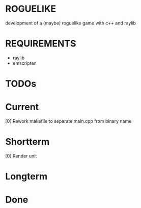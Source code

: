 # ROGUELIKE
development of a (maybe) roguelike game with c++ and raylib

# REQUIREMENTS
- raylib
- emscripten

# TODOs
# Current 
[0] Rework makefile to separate main.cpp from binary name

# Shortterm
[0] Render unit

# Longterm 

# Done

